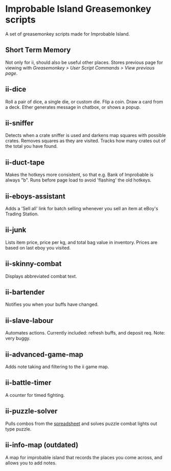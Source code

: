 Improbable Island Greasemonkey scripts
========

A set of greasemonkey scripts made for Improbable Island.

Short Term Memory
------
Not only for ii, should also be useful other places. Stores previous page for viewing with *Greasemonkey > User Script Commands > View previous page*.

ii-dice
------
Roll a pair of dice, a single die, or custom die. Flip a coin. Draw a card from a deck. Ether generates message in chatbox, or shows a popup.

ii-sniffer
------
Detects when a crate sniffer is used and darkens map squares with possible crates. Removes squares as they are visited. Tracks how many crates out of the total you have found.

ii-duct-tape
------
Makes the hotkeys more consistent, so that e.g. Bank of Improbable is always "b". Runs before page load to avoid 'flashing' the old hotkeys.

ii-eboys-assistant
------
Adds a 'Sell all' link for batch selling whenever you sell an item at eBoy's Trading Station.

ii-junk
------
Lists item price, price per kg, and total bag value in inventory. Prices are based on last eboy you visited.

ii-skinny-combat
-----
Displays abbreviated combat text.

ii-bartender
------
Notifies you when your buffs have changed.

ii-slave-labour
------
Automates actions. Currently included: refresh buffs, and deposit req.
Note: very buggy.

ii-advanced-game-map
------
Adds note taking and filtering to the ii game map.

ii-battle-timer
------
A counter for timed fighting.

ii-puzzle-solver
------
Pulls combos from the [spreadsheet](http://tinyurl.com/ii-puzzle) and solves puzzle combat lights out type puzzle.

ii-info-map (outdated)
------
A map for improbable island that records the places you come across, and allows you to add notes.
